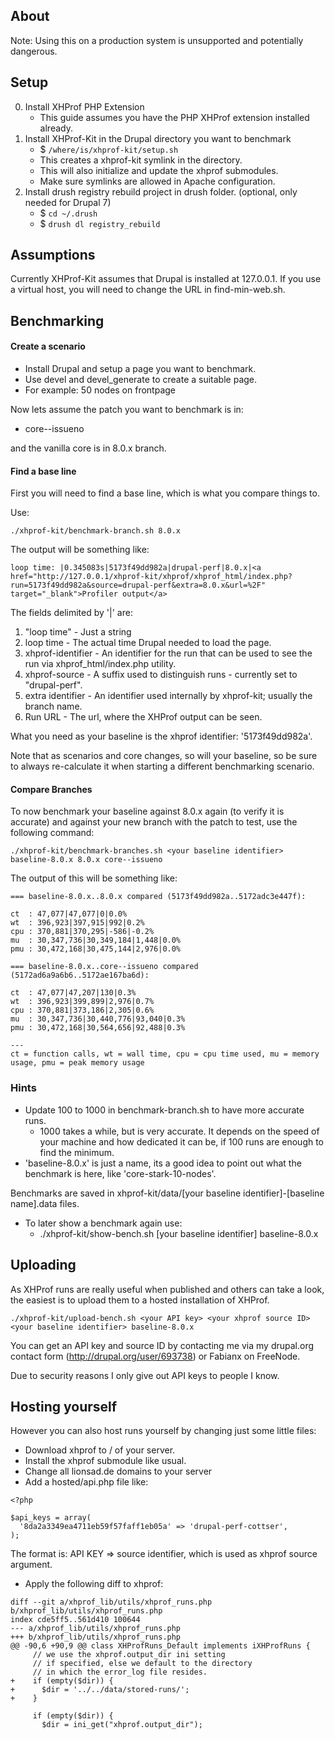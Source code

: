 ## About

Note: Using this on a production system is unsupported and potentially dangerous.

## Setup

0. Install XHProf PHP Extension
   * This guide assumes you have the PHP XHProf extension installed already.
1. Install XHProf-Kit in the Drupal directory you want to benchmark
   * $ `/where/is/xhprof-kit/setup.sh`
   * This creates a xhprof-kit symlink in the directory.
   * This will also initialize and update the xhprof submodules.
   * Make sure symlinks are allowed in Apache configuration.
2. Install drush registry rebuild project in drush folder. (optional, only needed for Drupal 7)
   * $ `cd ~/.drush`
   * $ `drush dl registry_rebuild`

## Assumptions

Currently XHProf-Kit assumes that Drupal is installed at 127.0.0.1. If you use
a virtual host, you will need to change the URL in find-min-web.sh.

## Benchmarking

#### Create a scenario

* Install Drupal and setup a page you want to benchmark.
* Use devel and devel_generate to create a suitable page.
* For example: 50 nodes on frontpage

Now lets assume the patch you want to benchmark is in:

* core--issueno

and the vanilla core is in 8.0.x branch.

#### Find a base line

First you will need to find a base line, which is what you compare things to.

Use:

````
./xhprof-kit/benchmark-branch.sh 8.0.x
````

The output will be something like:

````
loop time: |0.345083s|5173f49dd982a|drupal-perf|8.0.x|<a href="http://127.0.0.1/xhprof-kit/xhprof/xhprof_html/index.php?run=5173f49dd982a&source=drupal-perf&extra=8.0.x&url=%2F" target="_blank">Profiler output</a>
````

The fields delimited by '|' are:

1. "loop time" - Just a string
2. loop time - The actual time Drupal needed to load the page.
3. xhprof-identifier - An identifier for the run that can be used to see the run via xhprof_html/index.php utility.
4. xhprof-source - A suffix used to distinguish runs - currently set to "drupal-perf".
5. extra identifier - An identifier used internally by xhprof-kit; usually the branch name.
6. Run URL - The url, where the XHProf output can be seen.

What you need as your baseline is the xhprof identifier: '5173f49dd982a'.

Note that as scenarios and core changes, so will your baseline, so be sure to
always re-calculate it when starting a different benchmarking scenario.

#### Compare Branches

To now benchmark your baseline against 8.0.x again (to verify it is accurate)
and against your new branch with the patch to test, use the following command:

````
./xhprof-kit/benchmark-branches.sh <your baseline identifier> baseline-8.0.x 8.0.x core--issueno
````

The output of this will be something like:

````
=== baseline-8.0.x..8.0.x compared (5173f49dd982a..5172adc3e447f):

ct  : 47,077|47,077|0|0.0%
wt  : 396,923|397,915|992|0.2%
cpu : 370,881|370,295|-586|-0.2%
mu  : 30,347,736|30,349,184|1,448|0.0%
pmu : 30,472,168|30,475,144|2,976|0.0%

=== baseline-8.0.x..core--issueno compared (5172ad6a9a6b6..5172ae167ba6d):

ct  : 47,077|47,207|130|0.3%
wt  : 396,923|399,899|2,976|0.7%
cpu : 370,881|373,186|2,305|0.6%
mu  : 30,347,736|30,440,776|93,040|0.3%
pmu : 30,472,168|30,564,656|92,488|0.3%

---
ct = function calls, wt = wall time, cpu = cpu time used, mu = memory usage, pmu = peak memory usage
````

### Hints

* Update 100 to 1000 in benchmark-branch.sh to have more accurate runs.
  * 1000 takes a while, but is very accurate. It depends on the speed of your machine and how dedicated it can be, if 100 runs are enough to find the minimum.
* 'baseline-8.0.x' is just a name, its a good idea to point out what the benchmark is here, like 'core-stark-10-nodes'.

Benchmarks are saved in xhprof-kit/data/[your baseline identifier]-[baseline name].data files.

* To later show a benchmark again use:
  * ./xhprof-kit/show-bench.sh [your baseline identifier] baseline-8.0.x

## Uploading

As XHProf runs are really useful when published and others can take a look, the easiest is to upload them to a hosted installation of XHProf.

````
./xhprof-kit/upload-bench.sh <your API key> <your xhprof source ID> <your baseline identifier> baseline-8.0.x
````

You can get an API key and source ID by contacting me via my drupal.org contact form (http://drupal.org/user/693738) or Fabianx on FreeNode.

Due to security reasons I only give out API keys to people I know.

## Hosting yourself

However you can also host runs yourself by changing just some little files:

* Download xhprof to / of your server.
* Install the xhprof submodule like usual.
* Change all lionsad.de domains to your server
* Add a hosted/api.php file like:

````
<?php

$api_keys = array(
  '8da2a3349ea4711eb59f57faff1eb05a' => 'drupal-perf-cottser',
);
````

The format is: API KEY => source identifier, which is used as xhprof source argument.

* Apply the following diff to xhprof:

````
diff --git a/xhprof_lib/utils/xhprof_runs.php b/xhprof_lib/utils/xhprof_runs.php
index cde5ff5..561d410 100644
--- a/xhprof_lib/utils/xhprof_runs.php
+++ b/xhprof_lib/utils/xhprof_runs.php
@@ -90,6 +90,9 @@ class XHProfRuns_Default implements iXHProfRuns {
     // we use the xhprof.output_dir ini setting
     // if specified, else we default to the directory
     // in which the error_log file resides.
+    if (empty($dir)) {
+      $dir = '../../data/stored-runs/';
+    }
 
     if (empty($dir)) {
       $dir = ini_get("xhprof.output_dir");
````
